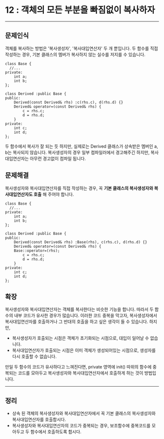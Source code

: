 # 12 : 객체의 모든 부분을 빠짐없이 복사하자

---
## 문제인식
객체를 복사하는 방법은 '복사생성자', '복사대입연산자' 두 개 뿐입니다.
두 함수를 직접 작성하는 경우, 기본 클래스의 멤버가 복사하지 않는 실수를 저지를 수 있습니다.

```
class Base {
  //...
private:
	int a;
	int b;
};

class Derived :public Base {
public:
	Derived(const Derived& rhs) :c(rhs.c), d(rhs.d) {}
	Derived& operator=(const Derived& rhs) {
		c = rhs.c;
		d = rhs.d;
	}
private:
	int c;
	int d;
};
```

두 함수에서 복사가 잘 되는 듯 하지만, 실제로는 Derived 클래스가 상속받은 멤버인 a, b는 복사되지 않습니다.
복사생성자의 경우 일부 컴파일러에서 경고해주긴 하지만, 복사대입연산자는 아무런 경고없이 컴파일 됩니다.

## 문제해결
복사생성자와 복사대입연산자를 직접 작성하는 경우, 꼭 **기본 클래스의 복사생성자와 복사대입연산자도 호출** 해 주어야 합니다.

```
class Base {
  //...
private:
	int a;
	int b;
};

class Derived :public Base {
public:
	Derived(const Derived& rhs) :Base(rhs), c(rhs.c), d(rhs.d) {}
	Derived& operator=(const Derived& rhs) {
    Base::operator=(rhs);
		c = rhs.c;
		d = rhs.d;
	}
private:
	int c;
	int d;
};
```

## 확장
복사생성자와 복사대입연산자는 객체를 복사한다는 비슷한 기능을 합니다.
따라서 두 함수의 내부 코드가 유사한 경우가 많습니다.
이러한 코드 중복을 막고자, 복사생성자에서 복사대입연산자를 호출하거나 그 반대의 호출을 하고 싶은 생각이 들 수 있습니다.
하지만,

- 복사생성자가 호출되는 시점은 객체가 초기화되는 시점으로, 대입이 일어날 수 없습니다.
- 복사대입연산자가 호출되는 시점은 이미 객체가 생성되어있는 시점으로, 생성자를 다시 호출할 수 없습니다.

만일 두 함수의 코드가 유사하다고 느껴진다면, private 영역에 init() 따위의 함수에 중복되는 코드를 모아두고 복사생성자와 복사대입연산자에서 호출하게 하는 것이 방법입니다.

---
## 정리
- 상속 된 객체의 복사생성자와 복사대입연산자에서 꼭 기본 클래스의 복사생성자와 복사대입연산자를 호출합시다.
- 복사생성자와 복사대입연산자의 코드가 중복되는 경우, 보조함수에 중복코드를 모아두고 두 함수에서 호출하도록 합시다.
